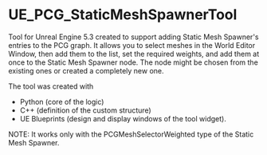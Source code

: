 # UE_PCG_StaticMeshSpawnerTool
Tool for Unreal Engine 5.3 created to support adding Static Mesh Spawner's entries to the PCG graph.
It allows you to select meshes in the World Editor Window, then add them to the list, set the required weights, and add them at once to the Static Mesh Spawner node. The node might be chosen from the existing ones or created a completely new one.

The tool was created with
- Python (core of the logic)
- C++ (definition of the custom structure)
- UE Blueprints (design and display windows of the tool widget).

NOTE: It works only with the PCGMeshSelectorWeighted type of the Static Mesh Spawner.
